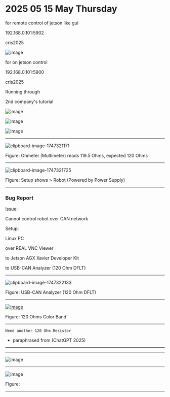 # 2025 05 15 May Thursday

for remote control of jetson like gui

192.168.0.101:5902

cris2025

![image](https://github.com/user-attachments/assets/b8d52257-28fb-4229-878b-92663228754d)

for on jetson control

192.168.0.101:5900

cris2025

Running through

2nd company's tutorial

![image](https://github.com/user-attachments/assets/a9135338-d465-4eb2-a48a-7a9ab3ce9dfc)

![image](https://github.com/user-attachments/assets/47729e66-9019-4b74-822a-543b8ce85ec0)

![image](https://github.com/user-attachments/assets/b7445b84-7232-4425-b019-64c4d7a5e7d0)

____

![clipboard-image-1747321171](https://github.com/user-attachments/assets/6413122d-b362-444d-9929-f79cc27cdd63)

Figure: Ohmeter (Multimeter) reads 119.5 Ohms, expected 120 Ohms

____

![clipboard-image-1747321725](https://github.com/user-attachments/assets/741b96a5-1752-4aa4-aa0b-48e563c3a154)

Figure: Setup shows > Robot (Powered by Power Supply)

____

### Bug Report

Issue:

Cannot control robot over CAN network

Setup:

Linux PC 

over REAL VNC Viewer

to Jetson AGX Xavier Developer Kit

to USB-CAN Analyzer (120 Ohm DFLT)

____

![clipboard-image-1747322133](https://github.com/user-attachments/assets/0867edef-166a-4b03-98b8-d28aea8311f3)

Figure: USB-CAN Analyzer (120 Ohm DFLT)

____

[![image](https://github.com/user-attachments/assets/2073d282-b208-414b-b053-0d70fdf212db)](https://www.utmel.com/tools/band-resistor-color-code-calculator?id=20)

Figure: 120 Ohms Color Band

____

```text
Need another 120 Ohm Resistor
```

- paraphrased from (ChatGPT 2025)

____

____

![image](https://github.com/user-attachments/assets/354b3adb-41df-4d47-b93b-008f631e97d0)

____

![image](https://github.com/user-attachments/assets/34289741-6510-4613-ab20-9ba160460f4a)

Figure: 

____

